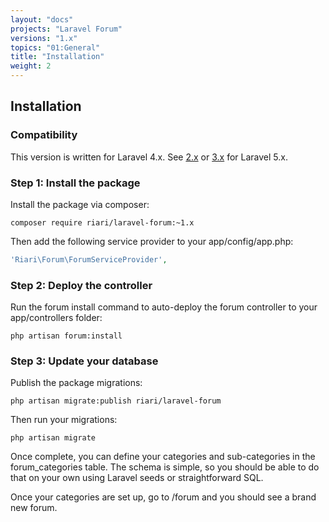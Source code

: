 ```yaml
---
layout: "docs"
projects: "Laravel Forum"
versions: "1.x"
topics: "01:General"
title: "Installation"
weight: 2
---
```


## Installation

### Compatibility

This version is written for Laravel 4.x. See [2.x](2.x/installation/) or [3.x](3.x/installation/) for Laravel 5.x.

### Step 1: Install the package

Install the package via composer:

```
composer require riari/laravel-forum:~1.x
```

Then add the following service provider to your app/config/app.php:

```php
'Riari\Forum\ForumServiceProvider',
```

### Step 2: Deploy the controller

Run the forum install command to auto-deploy the forum controller to your app/controllers folder:

`php artisan forum:install`

### Step 3: Update your database

Publish the package migrations:

`php artisan migrate:publish riari/laravel-forum`

Then run your migrations:

`php artisan migrate`

Once complete, you can define your categories and sub-categories in the forum_categories table. The schema is simple, so you should be able to do that on your own using Laravel seeds or straightforward SQL.

Once your categories are set up, go to <app hostname>/forum and you should see a brand new forum.
